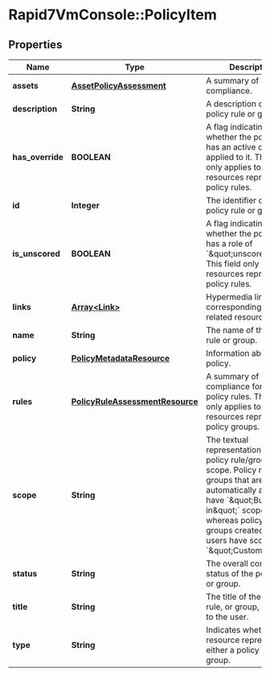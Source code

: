 # Rapid7VmConsole::PolicyItem

## Properties
Name | Type | Description | Notes
------------ | ------------- | ------------- | -------------
**assets** | [**AssetPolicyAssessment**](AssetPolicyAssessment.md) | A summary of asset compliance. | [optional] 
**description** | **String** | A description of the policy rule or group. | [optional] 
**has_override** | **BOOLEAN** | A flag indicating whether the policy rule has an active override applied to it. This field only applies to resources representing policy rules.  | [optional] 
**id** | **Integer** | The identifier of the policy rule or group. | [optional] 
**is_unscored** | **BOOLEAN** | A flag indicating whether the policy rule has a role of &#x60;\&quot;unscored\&quot;&#x60;. This field only applies to resources representing policy rules. | [optional] 
**links** | [**Array&lt;Link&gt;**](Link.md) | Hypermedia links to corresponding or related resources. | [optional] 
**name** | **String** | The name of the policy rule or group. | [optional] 
**policy** | [**PolicyMetadataResource**](PolicyMetadataResource.md) | Information about the policy. | [optional] 
**rules** | [**PolicyRuleAssessmentResource**](PolicyRuleAssessmentResource.md) | A summary of rule compliance for multiple policy rules. This field only applies to resources representing policy groups. | [optional] 
**scope** | **String** | The textual representation of the policy rule/group scope. Policy rules or groups that are automatically available have &#x60;\&quot;Built-in\&quot;&#x60; scope, whereas policy rules or groups created by users have scope as &#x60;\&quot;Custom\&quot;&#x60;. | [optional] 
**status** | **String** | The overall compliance status of the policy rule or group. | [optional] 
**title** | **String** | The title of the policy rule, or group, as visible to the user. | [optional] 
**type** | **String** | Indicates whether the resource represents either a policy rule or group. | [optional] 


